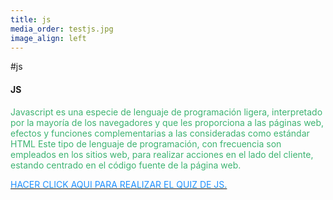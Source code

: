 ```yaml
---
title: js
media_order: testjs.jpg
image_align: left
---
```


#js
<div >
        					<h4>JS</h4>
        					<p style="color:mediumseagreen">Javascript es una especie de lenguaje de programación ligera, interpretado por la mayoría de los navegadores y que les proporciona a las páginas web, efectos y funciones complementarias a las consideradas como estándar HTML Este tipo de lenguaje de programación, con frecuencia son empleados en los sitios web, para realizar acciones en el lado del cliente, estando centrado en el código fuente de la página web.</p>
        					<a href="https://www.w3schools.com/js/js_quiz.asp" target="blank"><p style="color:DodgerBlue;">HACER CLICK AQUI PARA REALIZAR EL QUIZ DE JS.</p></a>
        				</div>